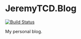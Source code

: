 # JeremyTCD.Blog
[![Build Status](https://dev.azure.com/JeremyTCD/Blog/_apis/build/status/JeremyTCD.Blog-CI?branchName=master)](https://dev.azure.com/JeremyTCD/Blog/_build/latest?definitionId=9?branchName=master)

My personal blog.